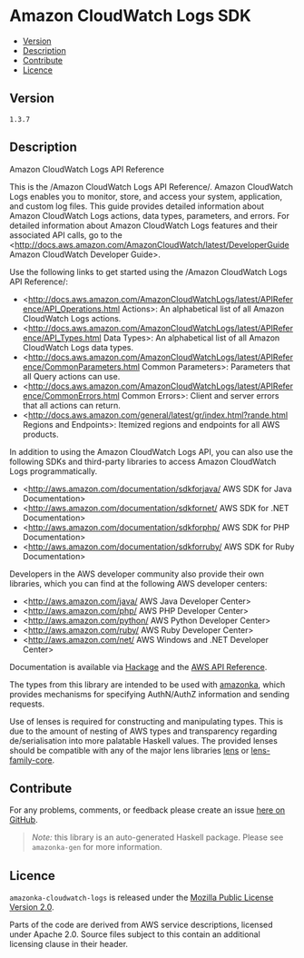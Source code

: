 # Amazon CloudWatch Logs SDK

* [Version](#version)
* [Description](#description)
* [Contribute](#contribute)
* [Licence](#licence)


## Version

`1.3.7`


## Description

Amazon CloudWatch Logs API Reference

This is the /Amazon CloudWatch Logs API Reference/. Amazon CloudWatch
Logs enables you to monitor, store, and access your system, application,
and custom log files. This guide provides detailed information about
Amazon CloudWatch Logs actions, data types, parameters, and errors. For
detailed information about Amazon CloudWatch Logs features and their
associated API calls, go to the
<http://docs.aws.amazon.com/AmazonCloudWatch/latest/DeveloperGuide Amazon CloudWatch Developer Guide>.

Use the following links to get started using the /Amazon CloudWatch Logs
API Reference/:

-   <http://docs.aws.amazon.com/AmazonCloudWatchLogs/latest/APIReference/API_Operations.html Actions>:
    An alphabetical list of all Amazon CloudWatch Logs actions.
-   <http://docs.aws.amazon.com/AmazonCloudWatchLogs/latest/APIReference/API_Types.html Data Types>:
    An alphabetical list of all Amazon CloudWatch Logs data types.
-   <http://docs.aws.amazon.com/AmazonCloudWatchLogs/latest/APIReference/CommonParameters.html Common Parameters>:
    Parameters that all Query actions can use.
-   <http://docs.aws.amazon.com/AmazonCloudWatchLogs/latest/APIReference/CommonErrors.html Common Errors>:
    Client and server errors that all actions can return.
-   <http://docs.aws.amazon.com/general/latest/gr/index.html?rande.html Regions and Endpoints>:
    Itemized regions and endpoints for all AWS products.

In addition to using the Amazon CloudWatch Logs API, you can also use
the following SDKs and third-party libraries to access Amazon CloudWatch
Logs programmatically.

-   <http://aws.amazon.com/documentation/sdkforjava/ AWS SDK for Java Documentation>
-   <http://aws.amazon.com/documentation/sdkfornet/ AWS SDK for .NET Documentation>
-   <http://aws.amazon.com/documentation/sdkforphp/ AWS SDK for PHP Documentation>
-   <http://aws.amazon.com/documentation/sdkforruby/ AWS SDK for Ruby Documentation>

Developers in the AWS developer community also provide their own
libraries, which you can find at the following AWS developer centers:

-   <http://aws.amazon.com/java/ AWS Java Developer Center>
-   <http://aws.amazon.com/php/ AWS PHP Developer Center>
-   <http://aws.amazon.com/python/ AWS Python Developer Center>
-   <http://aws.amazon.com/ruby/ AWS Ruby Developer Center>
-   <http://aws.amazon.com/net/ AWS Windows and .NET Developer Center>

Documentation is available via [Hackage](http://hackage.haskell.org/package/amazonka-cloudwatch-logs)
and the [AWS API Reference](http://docs.aws.amazon.com/AmazonCloudWatchLogs/latest/APIReference/Welcome.html).

The types from this library are intended to be used with [amazonka](http://hackage.haskell.org/package/amazonka),
which provides mechanisms for specifying AuthN/AuthZ information and sending requests.

Use of lenses is required for constructing and manipulating types.
This is due to the amount of nesting of AWS types and transparency regarding
de/serialisation into more palatable Haskell values.
The provided lenses should be compatible with any of the major lens libraries
[lens](http://hackage.haskell.org/package/lens) or [lens-family-core](http://hackage.haskell.org/package/lens-family-core).

## Contribute

For any problems, comments, or feedback please create an issue [here on GitHub](https://github.com/brendanhay/amazonka/issues).

> _Note:_ this library is an auto-generated Haskell package. Please see `amazonka-gen` for more information.


## Licence

`amazonka-cloudwatch-logs` is released under the [Mozilla Public License Version 2.0](http://www.mozilla.org/MPL/).

Parts of the code are derived from AWS service descriptions, licensed under Apache 2.0.
Source files subject to this contain an additional licensing clause in their header.
